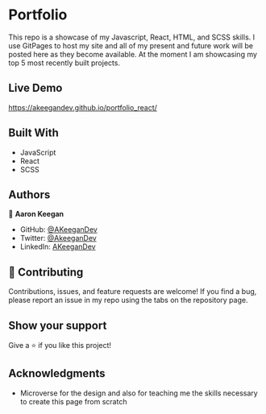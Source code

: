# Portfolio

This repo is a showcase of my Javascript, React, HTML, and SCSS skills. I use GitPages to host my site and all of my present and future work will be posted here as they become available. At the moment I am showcasing my top 5 most recently built projects.

## Live Demo
https://akeegandev.github.io/portfolio_react/


## Built With

- JavaScript
- React
- SCSS
## Authors

👤 **Aaron Keegan**

- GitHub: [@AKeeganDev](https://github.com/AKeeganDev)
- Twitter: [@AkeeganDev](https://twitter.com/AkeeganDev)
- LinkedIn: [AKeeganDev](https://linkedin.com/in/AKeeganDev)

## 🤝 Contributing

Contributions, issues, and feature requests are welcome! If you find a bug, please report an issue in my repo using the tabs on the repository page.

## Show your support

Give a ⭐️ if you like this project!

## Acknowledgments

- Microverse for the design and also for teaching me the skills necessary to create this page from scratch

